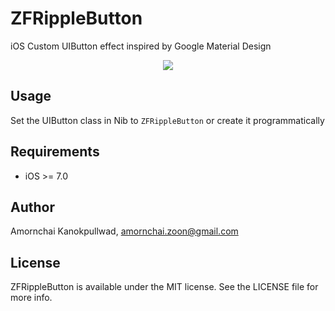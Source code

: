 ZFRippleButton
==============

iOS Custom UIButton effect inspired by Google Material Design

<p align="center"><img src="https://raw.githubusercontent.com/zoonooz/ZFRippleButton/master/Screenshot/color-button.gif"/></p>

## Usage

Set the UIButton class in Nib to ```ZFRippleButton``` or create it programmatically

## Requirements
- iOS >= 7.0

## Author

Amornchai Kanokpullwad, amornchai.zoon@gmail.com

## License

ZFRippleButton is available under the MIT license. See the LICENSE file for more info.
